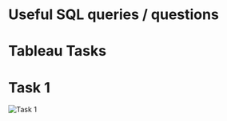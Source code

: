 # Useful SQL queries / questions

# Tableau Tasks
# Task 1
![Task 1](https://user-images.githubusercontent.com/107760647/192154919-b9125dae-b211-446a-8291-f3754624313d.png)
